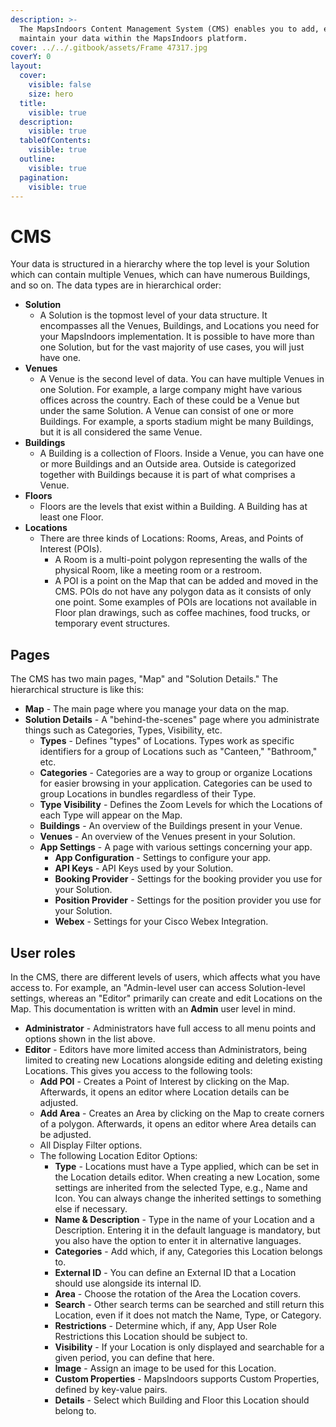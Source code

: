 ```yaml
---
description: >-
  The MapsIndoors Content Management System (CMS) enables you to add, edit, and
  maintain your data within the MapsIndoors platform.
cover: ../../.gitbook/assets/Frame 47317.jpg
coverY: 0
layout:
  cover:
    visible: false
    size: hero
  title:
    visible: true
  description:
    visible: true
  tableOfContents:
    visible: true
  outline:
    visible: true
  pagination:
    visible: true
---
```


# CMS

Your data is structured in a hierarchy where the top level is your Solution which can contain multiple Venues, which can have numerous Buildings, and so on. The data types are in hierarchical order:

* **Solution**
  * A Solution is the topmost level of your data structure. It encompasses all the Venues, Buildings, and Locations you need for your MapsIndoors implementation. It is possible to have more than one Solution, but for the vast majority of use cases, you will just have one.
* **Venues**
  * A Venue is the second level of data. You can have multiple Venues in one Solution. For example, a large company might have various offices across the country. Each of these could be a Venue but under the same Solution. A Venue can consist of one or more Buildings. For example, a sports stadium might be many Buildings, but it is all considered the same Venue.
* **Buildings**
  * A Building is a collection of Floors. Inside a Venue, you can have one or more Buildings and an Outside area. Outside is categorized together with Buildings because it is part of what comprises a Venue.
* **Floors**
  * Floors are the levels that exist within a Building. A Building has at least one Floor.
* **Locations**
  * There are three kinds of Locations: Rooms, Areas, and Points of Interest (POIs).
    * A Room is a multi-point polygon representing the walls of the physical Room, like a meeting room or a restroom.
    * A POI is a point on the Map that can be added and moved in the CMS. POIs do not have any polygon data as it consists of only one point. Some examples of POIs are locations not available in Floor plan drawings, such as coffee machines, food trucks, or temporary event structures.

## Pages

The CMS has two main pages, "Map" and "Solution Details." The hierarchical structure is like this:

* **Map** - The main page where you manage your data on the map.
* **Solution Details** - A "behind-the-scenes" page where you administrate things such as Categories, Types, Visibility, etc.
  * **Types** - Defines "types" of Locations. Types work as specific identifiers for a group of Locations such as "Canteen," "Bathroom," etc.
  * **Categories** - Categories are a way to group or organize Locations for easier browsing in your application. Categories can be used to group Locations in bundles regardless of their Type.
  * **Type Visibility** - Defines the Zoom Levels for which the Locations of each Type will appear on the Map.
  * **Buildings** - An overview of the Buildings present in your Venue.
  * **Venues** - An overview of the Venues present in your Solution.
  * **App Settings** - A page with various settings concerning your app.
    * **App Configuration** - Settings to configure your app.
    * **API Keys** - API Keys used by your Solution.
    * **Booking Provider** - Settings for the booking provider you use for your Solution.
    * **Position Provider** - Settings for the position provider you use for your Solution.
    * **Webex** - Settings for your Cisco Webex Integration.

## User roles

In the CMS, there are different levels of users, which affects what you have access to. For example, an "Admin-level user can access Solution-level settings, whereas an "Editor" primarily can create and edit Locations on the Map. This documentation is written with an **Admin** user level in mind.

* **Administrator** - Administrators have full access to all menu points and options shown in the list above.
* **Editor** - Editors have more limited access than Administrators, being limited to creating new Locations alongside editing and deleting existing Locations. This gives you access to the following tools:
  * **Add POI** - Creates a Point of Interest by clicking on the Map. Afterwards, it opens an editor where Location details can be adjusted.
  * **Add Area** - Creates an Area by clicking on the Map to create corners of a polygon. Afterwards, it opens an editor where Area details can be adjusted.
  * All Display Filter options.
  * The following Location Editor Options:
    * **Type** - Locations must have a Type applied, which can be set in the Location details editor. When creating a new Location, some settings are inherited from the selected Type, e.g., Name and Icon. You can always change the inherited settings to something else if necessary.
    * **Name & Description** - Type in the name of your Location and a Description. Entering it in the default language is mandatory, but you also have the option to enter it in alternative languages.
    * **Categories** - Add which, if any, Categories this Location belongs to.
    * **External ID** - You can define an External ID that a Location should use alongside its internal ID.
    * **Area** - Choose the rotation of the Area the Location covers.
    * **Search** - Other search terms can be searched and still return this Location, even if it does not match the Name, Type, or Category.
    * **Restrictions** - Determine which, if any, App User Role Restrictions this Location should be subject to.
    * **Visibility** - If your Location is only displayed and searchable for a given period, you can define that here.
    * **Image** - Assign an image to be used for this Location.
    * **Custom Properties** - MapsIndoors supports Custom Properties, defined by key-value pairs.
    * **Details** - Select which Building and Floor this Location should belong to.
